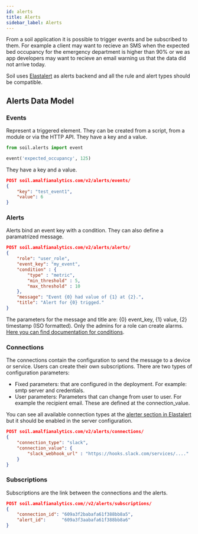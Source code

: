 ```yaml
---
id: alerts
title: Alerts
sidebar_label: Alerts
---
```


From a soil application it is possible to trigger events and be subscribed to them. For example a client may want to recieve an SMS when the expected bed occupancy for the emergency department is higher than 90% or we as app developers may want to recieve an email warning us that the data did not arrive today.

Soil uses [Elastalert](https://elastalert2.readthedocs.io/en/latest/) as alerts backend and all the rule and alert types should be compatible.

## Alerts Data Model

### Events
Represent a triggered element. They can be created from a script, from a module or via the HTTP API. They have a key and a value.

```python
from soil.alerts import event

event('expected_occupancy', 125)
```

They have a key and a value.

```json
POST soil.amalfianalytics.com/v2/alerts/events/
{
    "key": "test_event1",
    "value": 6
}
```
### Alerts
Alerts bind an event key with a condition. They can also define a paramatrized message.

```json
POST soil.amalfianalytics.com/v2/alerts/alerts/
{
    "role": "user_role",
    "event_key": "my_event",
    "condition" : {
        "type" : "metric",
        "min_threshold" : 5,
        "max_threshold" : 10
    },
    "message": "Event {0} had value of {1} at {2}.",
    "title": "Alert for {0} trigged."
}
```

The parameters for the message and title are: {0} event_key, {1} value, {2} timestamp (ISO formatted). Only the admins for a role can create alarms. [Here you can find documentation for conditions](https://gitlab.com/amalfianalytics/soil/soil/alerter/-/blob/master/docs/user_guide.md).

### Connections
The connections contain the configuration to send the message to a device or service. Users can create their own subscriptions. There are two types of configuration parameters:
 * Fixed parameters: that are configured in the deployment. For example: smtp server and credentials.
 * User parameters: Parameters that can change from user to user. For example the recipient email. These are defined at the connection_value.

 You can see all available connection types at the [alerter section in Elastalert](https://elastalert2.readthedocs.io/en/latest/ruletypes.html#alerter) but it should be enabled in the server configuration.

```json
POST soil.amalfianalytics.com/v2/alerts/connections/
{
    "connection_type": "slack",
    "connection_value": {
        "slack_webhook_url" : "https://hooks.slack.com/services/...."
    }
}
```

### Subscriptions
Subscriptions are the link between the connections and the alerts.

```json
POST soil.amalfianalytics.com//v2/alerts/subscriptions/
{
    "connection_id": "609a3f2babafa61f388bb8a5",
    "alert_id":      "609a3f3aabafa61f388bb8a6"
}
```
